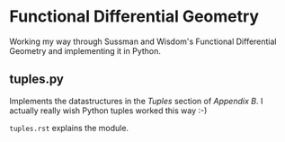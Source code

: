 # Functional Differential Geometry

Working my way through Sussman and Wisdom's Functional Differential Geometry
and implementing it in Python.

## tuples.py

Implements the datastructures in the *Tuples* section of *Appendix B*. I
actually really wish Python tuples worked this way :-)

`tuples.rst` explains the module.
